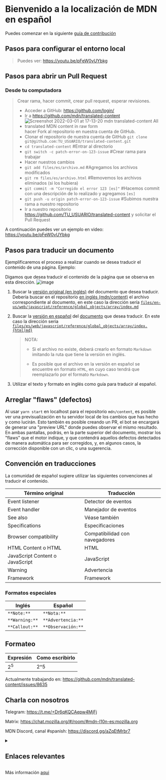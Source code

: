 # Bienvenido a la localización de MDN en español

Puedes comenzar en la siguiente [guía de contribución][]

## Pasos para configurar el entorno local

> Puedes ver: <https://youtu.be/pFeW0vUYbkg>

## Pasos para abrir un Pull Request

### Desde tu computadora

> Crear rama, hacer commit, crear pull request, esperar revisiones.
>
> - Acceder a GitHub: <https://github.com/login/>
> - Ir a <https://github.com/mdn/translated-content>
> - ![Screenshot 2022-03-01 at 17-13-20 mdn translated-content All translated MDN content in raw form](https://user-images.githubusercontent.com/13079269/156264660-afcba14a-14a0-4c66-9a33-c1e2ad41737b.png) hacer Fork al repositorio en nuestra cuenta de GitHub.
> - Clonar el repositorio de nuestra cuenta de GitHub `git clone git@github.com:TU_USUARIO/translated-content.git`
> - `cd translated-content` #Entrar al directorio
> - `git switch -c patch-error-on-123-issue` #Crear rama para trabajar
> - Hacer nuestros cambios
> - `git add files/es/archivo.md` #Agregamos los archivos modificados
> - `git rm files/es/archivo.html` #Removemos los archivos eliminados (si los hubiera)
> - `git commit -m "Corregido el error 123 [es]"` #Hacemos commit con una descripción de lo realizado y agregamos `[es]`
> - `git push -u origin patch-error-on-123-issue` #Subimos nuestra rama a nuestro repositorio
> - Ir a nuestro repositorio <https://github.com/TU_USUARIO/translated-content> y solicitar el Pull Request

A continuación puedes ver un ejemplo en video: <https://youtu.be/pFeW0vUYbkg>

## Pasos para traducir un documento

Ejemplificaremos el proceso a realizar cuando se desea traducir el contenido de una página.
Ejemplo:

Digamos que desea traducir el contenido de la página que se observa en esta dirección.
![image](https://user-images.githubusercontent.com/7331511/152851642-5dea4df9-f771-4323-bc13-b238dec511ef.png)

1. Buscar la [versión original (en inglés)](https://github.com/mdn/content/tree/main/files/en-us) del documento que desea traducir.
   Debería buscar en el repositorio [en inglés (mdn/content)](https://github.com/mdn/content) el archivo correspondiente al documento, en este caso la dirección sería [`files/en-us/web/javascript/reference/global_objects/array/index.md`](https://github.com/mdn/content/blob/main/files/en-us/web/javascript/reference/global_objects/array/index.md)

2. Buscar la [versión en español](https://github.com/mdn/translated-content/blob/main/files/es/) del [documento](https://github.com/mdn/translated-content/blob/main/files/es/web/javascript/reference/global_objects/array/index.html) que desea traducir. En este caso la dirección seria [`files/es/web/javascript/reference/global_objects/array/index.{html|md}`](https://github.com/mdn/translated-content/blob/main/files/es/web/javascript/reference/global_objects/array/index.html)

   > NOTA:
   >
   > - Si el archivo no existe, deberá crearlo en formato `Markdown` imitando la ruta que tiene la versión en inglés.
   >
   > - Es posible que el archivo en la versión en español se encuentre en formato `HTML`, en cuyo caso tendrá que reemplazarlo por el formato `Markdown`.

3. Utilizar el texto y formato en inglés como guía para traducir al español.

## Arreglar "flaws" (defectos)

Al usar `yarn start` en localhost para el repositorio `mdn/content`, es posible ver una previsualización en tu servidor local de los cambios que has hecho y como lucirán. Esto también es posible creando un PR, el bot se encargará de generar una "preview URL" donde puedes observar el mismo resultado. En ambas pantallas, podrás, en la parte superior del documento, mostrar los "flaws" que el motor indique, y que contendrá aquellos defectos detectados de manera automática para ser corregidos, y, en algunos casos, la corrección disponible con un clic, o una sugerencia.

## Convención en traducciones

La comunidad de español sugiere utilizar las siguientes convenciones al traducir el contenido.

| Término original                | Traducción                     |
| ------------------------------- | ------------------------------ |
| Event listener                  | Detector de eventos            |
| Event handler                   | Manejador de eventos           |
| See also                        | Véase también                  |
| Specifications                  | Especificaciones               |
| Browser compatibility           | Compatibilidad con navegadores |
| HTML Content o HTML             | HTML                           |
| JavaScript Content o JavaScript | JavaScript                     |
| Warning                         | Advertencia                    |
| Framework                       | Framework                      |

### Formatos especiales

| Inglés         | Español            |
| -------------- | ------------------ |
| `**Note:**`    | `**Nota:**`        |
| `**Warning:**` | `**Advertencia:**` |
| `**Callout:**` | `**Observación:**` |

## Formateo

| Expresión     | Como escribirlo |
| ------------- | --------------- |
| 2<sup>5</sup> | 2^5             |

Actualmente trabajando en: <https://github.com/mdn/translated-content/issues/8635>

## Charla con nosotros

Telegram: <https://t.me/+Dr6qKQCAepw4MjFj>

Matrix: <https://chat.mozilla.org/#/room/#mdn-l10n-es:mozilla.org>

MDN Discord, canal #spanish: <https://discord.gg/aZqEtMrbr7>

<details>
  <summary><h2>Enlaces relevantes</h2></summary>

Documentación por prioridad.
<https://developer.mozilla.org/en-US/docs/MDN/Contribute/Documentation_priorities>

Proyecto `ES` en GitHub
<https://github.com/mdn/translated-content/projects/7>

Telegram link
<https://t.me/+Dr6qKQCAepw4MjFj>

Matrix link
<https://chat.mozilla.org/#/room/!cIEBGoIHFpsXNeVUwp:mozilla.org>

Grupo en community
<https://community.mozilla.org/en/groups/mdn-localizacion-espanol/>

Los `tags` no se usan para las traducciones de la documentación, borremoslo.
<https://github.com/mdn/translated-content/pull/4058#discussion_r802298455>

Tutorial para crear el ambiente de desarrollo para MDN
<https://www.youtube.com/watch?v=pFeW0vUYbkg>

Guía de markdown
<https://developer.mozilla.org/en-US/docs/MDN/Contribute/Markdown_in_MDN>

</details>

Más información [aqui](https://github.com/mdn/translated-content/discussions/4029)

[guía de contribución]: https://developer.mozilla.org/es/docs/MDN/Contribute
